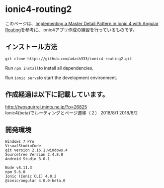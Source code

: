 # ionic4-routing2

このページは、[Implementing a Master Detail Pattern in Ionic 4 with Angular Routing](https://www.joshmorony.com/implementing-a-master-detail-pattern-in-ionic-4-with-angular-routing/)を参考に、ionic4アプリ作成の練習を行っているものです。


## インストール方法

`git clone https://github.com/adash333/ionic4-routing2.git`

Run `npm install`to install all dependencies.

Run `ionic serve`to start the development environment.

## 作成経過は以下に記載しています。

http://twosquirrel.mints.ne.jp/?p=26825  
Ionic4(beta)でルーティングとページ遷移（２）
2018/8/1 2018/8/2

## 開発環境

```
Windows 7 Pro
VisualStudioCode
git version 2.16.1.windows.4
Sourcetree Version 2.4.8.0
Android Studio 3.0.1

Node v8.11.3
npm 5.6.0
Ionic (Ionic CLI) 4.0.2
@ionic/angular 4.0.0-beta.0
```
